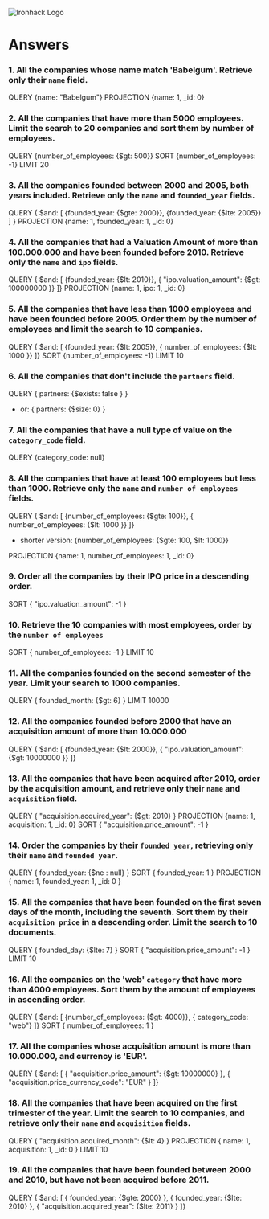 ![Ironhack Logo](https://i.imgur.com/1QgrNNw.png)

# Answers

### 1. All the companies whose name match 'Babelgum'. Retrieve only their `name` field.
QUERY 
{name: "Babelgum"}
PROJECTION
{name: 1, _id: 0}

### 2. All the companies that have more than 5000 employees. Limit the search to 20 companies and sort them by **number of employees**.
QUERY
{number_of_employees: {$gt: 500}}
SORT
{number_of_employees: -1}
LIMIT
20

### 3. All the companies founded between 2000 and 2005, both years included. Retrieve only the `name` and `founded_year` fields.
QUERY
{ $and: [ {founded_year: {$gte: 2000}}, {founded_year: {$lte: 2005}} ] }
PROJECTION
{name: 1, founded_year: 1, _id: 0}

### 4. All the companies that had a Valuation Amount of more than 100.000.000 and have been founded before 2010. Retrieve only the `name` and `ipo` fields.
QUERY
{ $and: [ {founded_year: {$lt: 2010}}, { "ipo.valuation_amount": {$gt: 100000000 }}  ]}
PROJECTION
{name: 1, ipo: 1, _id: 0}

### 5. All the companies that have less than 1000 employees and have been founded before 2005. Order them by the number of employees and limit the search to 10 companies.
QUERY
{ $and: [ {founded_year: {$lt: 2005}}, { number_of_employees: {$lt: 1000 }}  ]}
SORT
{number_of_employees: -1}
LIMIT
10

### 6. All the companies that don't include the `partners` field.
QUERY
{ partners: {$exists: false } }
- or: { partners: {$size: 0} }

### 7. All the companies that have a null type of value on the `category_code` field.
QUERY
{category_code: null}

### 8. All the companies that have at least 100 employees but less than 1000. Retrieve only the `name` and `number of employees` fields.
QUERY
{ $and: [ {number_of_employees: {$gte: 100}}, { number_of_employees: {$lt: 1000 }}  ]}

- shorter version: {number_of_employees: {$gte: 100, $lt: 1000}}

PROJECTION
{name: 1, number_of_employees: 1, _id: 0}

### 9. Order all the companies by their IPO price in a descending order.
SORT
{ "ipo.valuation_amount": -1 }

### 10. Retrieve the 10 companies with most employees, order by the `number of employees`
SORT
{ number_of_employees: -1 }
LIMIT
10

### 11. All the companies founded on the second semester of the year. Limit your search to 1000 companies.
QUERY
{ founded_month: {$gt: 6} }
LIMIT
10000

### 12. All the companies founded before 2000 that have an acquisition amount of more than 10.000.000
QUERY
{ $and: [ {founded_year: {$lt: 2000}}, { "ipo.valuation_amount": {$gt: 10000000 }}  ]}

### 13. All the companies that have been acquired after 2010, order by the acquisition amount, and retrieve only their `name` and `acquisition` field.
QUERY
{ "acquisition.acquired_year": {$gt: 2010} }
PROJECTION
{name: 1, acquisition: 1, _id: 0}
SORT
{ "acquisition.price_amount": -1 }

### 14. Order the companies by their `founded year`, retrieving only their `name` and `founded year`.
QUERY
{ founded_year: {$ne : null} }
SORT
{ founded_year: 1 }
PROJECTION
{ name: 1, founded_year: 1, _id: 0 }

### 15. All the companies that have been founded on the first seven days of the month, including the seventh. Sort them by their `acquisition price` in a descending order. Limit the search to 10 documents.
QUERY
{ founded_day: {$lte: 7} }
SORT
{ "acquisition.price_amount": -1 }
LIMIT
10

### 16. All the companies on the 'web' `category` that have more than 4000 employees. Sort them by the amount of employees in ascending order.
QUERY
{ $and: [ {number_of_employees: {$gt: 4000}}, { category_code: "web"}  ]}
SORT
{ number_of_employees: 1 }

### 17. All the companies whose acquisition amount is more than 10.000.000, and currency is 'EUR'.
QUERY
{ $and: [ { "acquisition.price_amount": {$gt: 10000000} }, { "acquisition.price_currency_code": "EUR" } ]}

### 18. All the companies that have been acquired on the first trimester of the year. Limit the search to 10 companies, and retrieve only their `name` and `acquisition` fields.
QUERY
{ "acquisition.acquired_month": {$lt: 4} }
PROJECTION
{ name: 1, acquisition: 1, _id: 0 }
LIMIT
10

### 19. All the companies that have been founded between 2000 and 2010, but have not been acquired before 2011.
QUERY
{ $and: [ 
    { founded_year: {$gte: 2000} }, 
    { founded_year: {$lte: 2010} }, 
    { "acquisition.acquired_year": {$lte: 2011} } 
]}